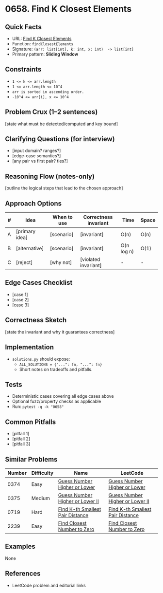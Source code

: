# 0658. Find K Closest Elements

## Quick Facts

- URL: [Find K Closest Elements](https://leetcode.com/problems/find-k-closest-elements/)
- Function: `findClosestElements`
- Signature: `(arr: list[int], k: int, x: int)  -> list[int]`
- Primary pattern: **Sliding Window**

## Constraints

- `1 <= k <= arr.length`
- `1 <= arr.length <= 10^4`
- `arr is sorted in ascending order.`
- `-10^4 <= arr[i], x <= 10^4`

## Problem Crux (1–2 sentences)

[state what must be detected/computed and key bound]

## Clarifying Questions (for interview)

- [input domain? ranges?]
- [edge-case semantics?]
- [any pair vs first pair? ties?]

## Reasoning Flow (notes-only)

[outline the logical steps that lead to the chosen approach]

## Approach Options

| # | Idea | When to use | Correctness invariant | Time | Space |
|---|------|-------------|-----------------------|------|-------|
| A | [primary idea] | [scenario] | [invariant] | O(n) | O(n) |
| B | [alternative] | [scenario] | [invariant] | O(n log n) | O(1) |
| C | [reject] | [why not] | [violated invariant] | - | - |

## Edge Cases Checklist

- [case 1]
- [case 2]
- [case 3]

## Correctness Sketch

[state the invariant and why it guarantees correctness]

## Implementation

- `solutions.py` should expose:
  - `ALL_SOLUTIONS = {"...": fn, "...": fn}`
  - Short notes on tradeoffs and pitfalls.

## Tests

- Deterministic cases covering all edge cases above
- Optional fuzz/property checks as applicable
- Run: `pytest -q -k "0658"`

## Common Pitfalls

- [pitfall 1]
- [pitfall 2]
- [pitfall 3]

## Similar Problems

| Number | Difficulty | Name | LeetCode |
|---|---|---|---|
| 0374 | Easy | [Guess Number Higher or Lower](../0374-guess-number-higher-or-lower/readme.md) | [Guess Number Higher or Lower](https://leetcode.com/problems/guess-number-higher-or-lower/) |
| 0375 | Medium | [Guess Number Higher or Lower II](../0375-guess-number-higher-or-lower-ii/readme.md) | [Guess Number Higher or Lower II](https://leetcode.com/problems/guess-number-higher-or-lower-ii/) |
| 0719 | Hard | [Find K-th Smallest Pair Distance](../0719-find-k-th-smallest-pair-distance/readme.md) | [Find K-th Smallest Pair Distance](https://leetcode.com/problems/find-k-th-smallest-pair-distance/) |
| 2239 | Easy | [Find Closest Number to Zero](../2239-find-closest-number-to-zero/readme.md) | [Find Closest Number to Zero](https://leetcode.com/problems/find-closest-number-to-zero/) |

## Examples

None

## References

- LeetCode problem and editorial links

